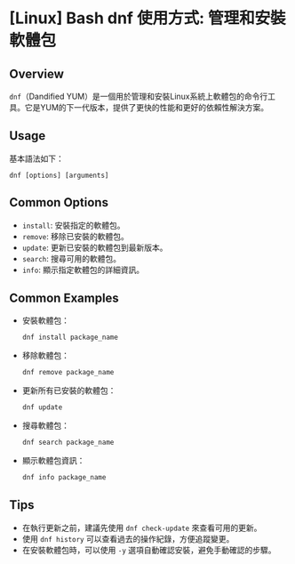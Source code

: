 # [Linux] Bash dnf 使用方式: 管理和安裝軟體包

## Overview
`dnf`（Dandified YUM）是一個用於管理和安裝Linux系統上軟體包的命令行工具。它是YUM的下一代版本，提供了更快的性能和更好的依賴性解決方案。

## Usage
基本語法如下：
```
dnf [options] [arguments]
```

## Common Options
- `install`: 安裝指定的軟體包。
- `remove`: 移除已安裝的軟體包。
- `update`: 更新已安裝的軟體包到最新版本。
- `search`: 搜尋可用的軟體包。
- `info`: 顯示指定軟體包的詳細資訊。

## Common Examples
- 安裝軟體包：
  ```bash
  dnf install package_name
  ```
- 移除軟體包：
  ```bash
  dnf remove package_name
  ```
- 更新所有已安裝的軟體包：
  ```bash
  dnf update
  ```
- 搜尋軟體包：
  ```bash
  dnf search package_name
  ```
- 顯示軟體包資訊：
  ```bash
  dnf info package_name
  ```

## Tips
- 在執行更新之前，建議先使用 `dnf check-update` 來查看可用的更新。
- 使用 `dnf history` 可以查看過去的操作紀錄，方便追蹤變更。
- 在安裝軟體包時，可以使用 `-y` 選項自動確認安裝，避免手動確認的步驟。